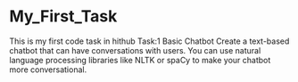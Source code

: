 # My_First_Task
This is my first code task in hithub
Task:1 Basic Chatbot
Create a text-based chatbot that can have conversations with users. You can use natural
language processing libraries like NLTK or spaCy to make your chatbot more
conversational.
